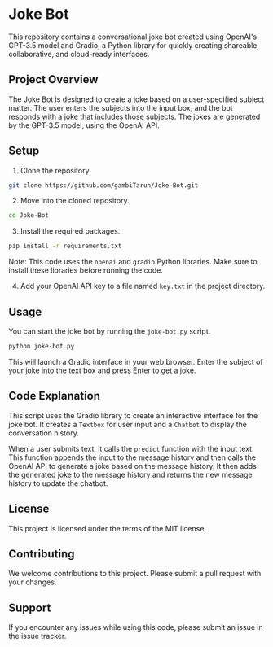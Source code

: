 # Joke Bot

This repository contains a conversational joke bot created using OpenAI's GPT-3.5 model and Gradio, a Python library for quickly creating shareable, collaborative, and cloud-ready interfaces.

## Project Overview

The Joke Bot is designed to create a joke based on a user-specified subject matter. The user enters the subjects into the input box, and the bot responds with a joke that includes those subjects. The jokes are generated by the GPT-3.5 model, using the OpenAI API.

## Setup

1. Clone the repository.

```bash
git clone https://github.com/gambiTarun/Joke-Bot.git
```

2. Move into the cloned repository.

```bash
cd Joke-Bot
```

3. Install the required packages.

```bash
pip install -r requirements.txt
```

Note: This code uses the `openai` and `gradio` Python libraries. Make sure to install these libraries before running the code.

4. Add your OpenAI API key to a file named `key.txt` in the project directory.

## Usage

You can start the joke bot by running the `joke-bot.py` script.

```bash
python joke-bot.py
```

This will launch a Gradio interface in your web browser. Enter the subject of your joke into the text box and press Enter to get a joke.

## Code Explanation

This script uses the Gradio library to create an interactive interface for the joke bot. It creates a `Textbox` for user input and a `Chatbot` to display the conversation history.

When a user submits text, it calls the `predict` function with the input text. This function appends the input to the message history and then calls the OpenAI API to generate a joke based on the message history. It then adds the generated joke to the message history and returns the new message history to update the chatbot.

## License

This project is licensed under the terms of the MIT license.

## Contributing

We welcome contributions to this project. Please submit a pull request with your changes.

## Support

If you encounter any issues while using this code, please submit an issue in the issue tracker.